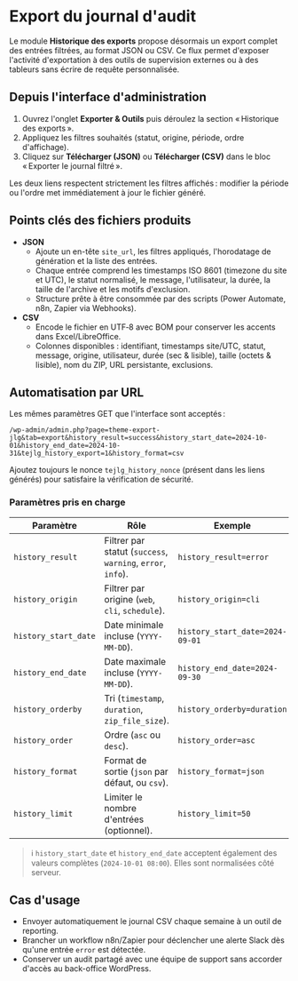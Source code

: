 # Export du journal d'audit

Le module **Historique des exports** propose désormais un export complet des entrées filtrées, au format JSON ou CSV. Ce flux permet d'exposer l'activité d'exportation à des outils de supervision externes ou à des tableurs sans écrire de requête personnalisée.

## Depuis l'interface d'administration

1. Ouvrez l'onglet **Exporter & Outils** puis déroulez la section « Historique des exports ».
2. Appliquez les filtres souhaités (statut, origine, période, ordre d'affichage).
3. Cliquez sur **Télécharger (JSON)** ou **Télécharger (CSV)** dans le bloc « Exporter le journal filtré ».

Les deux liens respectent strictement les filtres affichés : modifier la période ou l'ordre met immédiatement à jour le fichier généré.

## Points clés des fichiers produits

- **JSON**
  - Ajoute un en-tête `site_url`, les filtres appliqués, l'horodatage de génération et la liste des entrées.
  - Chaque entrée comprend les timestamps ISO 8601 (timezone du site et UTC), le statut normalisé, le message, l'utilisateur, la durée, la taille de l'archive et les motifs d'exclusion.
  - Structure prête à être consommée par des scripts (Power Automate, n8n, Zapier via Webhooks).
- **CSV**
  - Encode le fichier en UTF‑8 avec BOM pour conserver les accents dans Excel/LibreOffice.
  - Colonnes disponibles : identifiant, timestamps site/UTC, statut, message, origine, utilisateur, durée (sec & lisible), taille (octets & lisible), nom du ZIP, URL persistante, exclusions.

## Automatisation par URL

Les mêmes paramètres GET que l'interface sont acceptés :

```text
/wp-admin/admin.php?page=theme-export-jlg&tab=export&history_result=success&history_start_date=2024-10-01&history_end_date=2024-10-31&tejlg_history_export=1&history_format=csv
```

Ajoutez toujours le nonce `tejlg_history_nonce` (présent dans les liens générés) pour satisfaire la vérification de sécurité.

### Paramètres pris en charge

| Paramètre            | Rôle | Exemple |
|----------------------|------|---------|
| `history_result`     | Filtrer par statut (`success`, `warning`, `error`, `info`). | `history_result=error` |
| `history_origin`     | Filtrer par origine (`web`, `cli`, `schedule`). | `history_origin=cli` |
| `history_start_date` | Date minimale incluse (`YYYY-MM-DD`). | `history_start_date=2024-09-01` |
| `history_end_date`   | Date maximale incluse (`YYYY-MM-DD`). | `history_end_date=2024-09-30` |
| `history_orderby`    | Tri (`timestamp`, `duration`, `zip_file_size`). | `history_orderby=duration` |
| `history_order`      | Ordre (`asc` ou `desc`). | `history_order=asc` |
| `history_format`     | Format de sortie (`json` par défaut, ou `csv`). | `history_format=json` |
| `history_limit`      | Limiter le nombre d'entrées (optionnel). | `history_limit=50` |

> ℹ️ `history_start_date` et `history_end_date` acceptent également des valeurs complètes (`2024-10-01 08:00`). Elles sont normalisées côté serveur.

## Cas d'usage

- Envoyer automatiquement le journal CSV chaque semaine à un outil de reporting.
- Brancher un workflow n8n/Zapier pour déclencher une alerte Slack dès qu'une entrée `error` est détectée.
- Conserver un audit partagé avec une équipe de support sans accorder d'accès au back-office WordPress.
